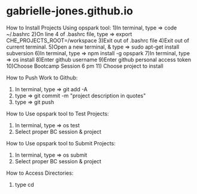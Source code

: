 # gabrielle-jones.github.io

How to Install Projects Using opspark tool:
1)In terminal, type => code ~/.bashrc
2)On line 4 of .bashrc file, type => export CHE_PROJECTS_ROOT=/workspace
3)Exit out of .bashrc file
4)Exit out of current terminal.
5)Open a new terminal, & type => sudo apt-get install subversion
6)In terminal, type => npm install -g opspark
7)In terminal, type => os install
8)Enter github username
9)Enter github personal access token
10)Choose Bootcamp Session 6 pm
11) Choose project to install


How to Push Work to Github:
1) In terminal, type => git add -A
2) type => git commit -m "project description in quotes"
3) type => git push


How to Use opspark tool to Test Projects:
1) In terminal, type => os test
2) Select proper BC session & project


How to Use opspark tool to Submit Projects:
1) In terminal, type => os submit
2) Select proper BC session & project


How to Access Directories:
1) type cd <name of directory>